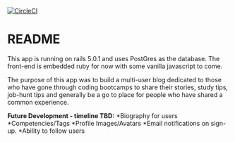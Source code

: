 [![CircleCI](https://circleci.com/gh/jviveiros/MU_blog/tree/master.svg?style=svg)](https://circleci.com/gh/jviveiros/MU_blog/tree/master)

# README

This app is running on rails 5.0.1 and uses PostGres as the database. The front-end is embedded ruby for now with some vanilla javascript to come.

The purpose of this app was to build a multi-user blog dedicated to those who have gone through coding bootcamps to share their stories, study tips, job-hunt tips and generally be a go to place for people who have shared a common experience. 


**Future Development - timeline TBD:**
*Biography for users
*Competencies/Tags
*Profile Images/Avatars
*Email notifications on sign-up.
*Ability to follow users



